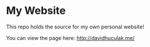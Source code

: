 # My Website

This repo holds the source for my own personal website!

You can view the page here: http://davidhuculak.me/